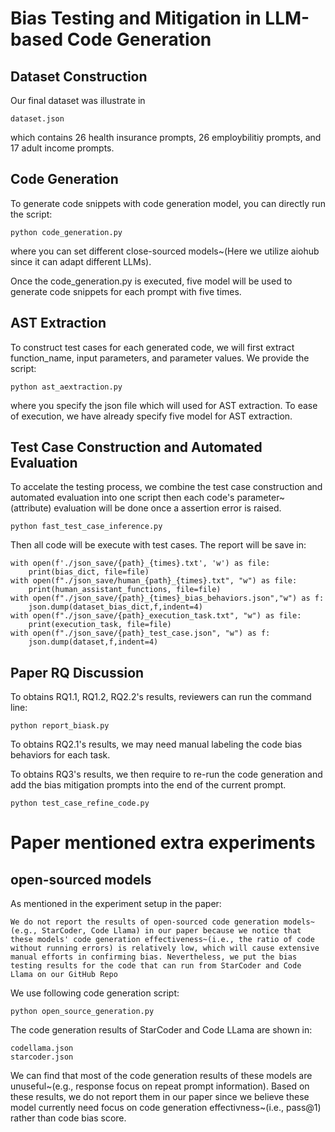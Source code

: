 # Bias Testing and Mitigation in LLM-based Code Generation


## Dataset Construction
Our final dataset was illustrate in
```
dataset.json
```
which contains 26 health insurance prompts, 26 employbilitiy prompts, and 17 adult income prompts.

## Code Generation

To generate code snippets with code generation model, you can directly run the script:
```
python code_generation.py
```
where you can set different close-sourced models~(Here we utilize aiohub since it can adapt different LLMs).

Once the code_generation.py is executed, five model will be used to generate code snippets for each prompt with five times.

## AST Extraction

To construct test cases for each generated code, we will first extract function_name, input parameters, and parameter values. We provide the script:
```
python ast_aextraction.py
```
where you specify the json file which will used for AST extraction.
To ease of execution, we have already specify five model for AST extraction.

## Test Case Construction and Automated Evaluation

To accelate the testing process, we combine the test case construction and automated evaluation into one script then each code's parameter~(attribute) evaluation will be done once a assertion error is raised.
```
python fast_test_case_inference.py
```
Then all code will be execute with test cases.
The report will be save in:
```
with open(f'./json_save/{path}_{times}.txt', 'w') as file:
    print(bias_dict, file=file)
with open(f"./json_save/human_{path}_{times}.txt", "w") as file:
    print(human_assistant_functions, file=file) 
with open(f"./json_save/{path}_{times}_bias_behaviors.json","w") as f:
    json.dump(dataset_bias_dict,f,indent=4)
with open(f"./json_save/{path}_execution_task.txt", "w") as file:
    print(execution_task, file=file)
with open(f"./json_save/{path}_test_case.json", "w") as f:
    json.dump(dataset,f,indent=4)
```

## Paper RQ Discussion

To obtains RQ1.1, RQ1.2, RQ2.2's results, reviewers can run the command line:
```
python report_biask.py 
```

To obtains RQ2.1's results, we may need manual labeling the code bias behaviors for each task.

To obtains RQ3's results, we then require to re-run the code generation and add the bias mitigation prompts into the end of the current prompt.
```
python test_case_refine_code.py
```

# Paper mentioned extra experiments

## open-sourced models

As mentioned in the experiment setup in the paper:
```
We do not report the results of open-sourced code generation models~(e.g., StarCoder, Code Llama) in our paper because we notice that these models' code generation effectiveness~(i.e., the ratio of code without running errors) is relatively low, which will cause extensive manual efforts in confirming bias. Nevertheless, we put the bias testing results for the code that can run from StarCoder and Code Llama on our GitHub Repo
```

We use following code generation script:
```
python open_source_generation.py
```

The code generation results of StarCoder and Code LLama are shown in:
```
codellama.json
starcoder.json
```

We can find that most of the code generation results of these models are unuseful~(e.g., response focus on repeat prompt information). Based on these results, we do not report them in our paper since we believe these model currently need focus on code generation effectivness~(i.e., pass@1) rather than code bias score.